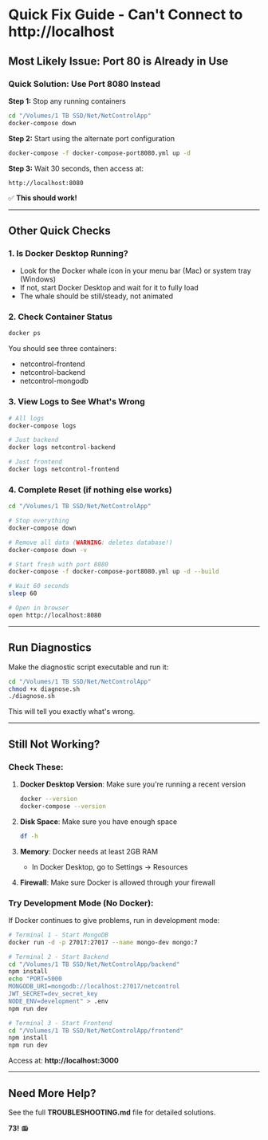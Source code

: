 # Quick Fix Guide - Can't Connect to http://localhost

## Most Likely Issue: Port 80 is Already in Use

### Quick Solution: Use Port 8080 Instead

**Step 1:** Stop any running containers
```bash
cd "/Volumes/1 TB SSD/Net/NetControlApp"
docker-compose down
```

**Step 2:** Start using the alternate port configuration
```bash
docker-compose -f docker-compose-port8080.yml up -d
```

**Step 3:** Wait 30 seconds, then access at:
```
http://localhost:8080
```

✅ **This should work!**

---

## Other Quick Checks

### 1. Is Docker Desktop Running?
- Look for the Docker whale icon in your menu bar (Mac) or system tray (Windows)
- If not, start Docker Desktop and wait for it to fully load
- The whale should be still/steady, not animated

### 2. Check Container Status
```bash
docker ps
```

You should see three containers:
- netcontrol-frontend
- netcontrol-backend  
- netcontrol-mongodb

### 3. View Logs to See What's Wrong
```bash
# All logs
docker-compose logs

# Just backend
docker logs netcontrol-backend

# Just frontend
docker logs netcontrol-frontend
```

### 4. Complete Reset (if nothing else works)
```bash
cd "/Volumes/1 TB SSD/Net/NetControlApp"

# Stop everything
docker-compose down

# Remove all data (WARNING: deletes database!)
docker-compose down -v

# Start fresh with port 8080
docker-compose -f docker-compose-port8080.yml up -d --build

# Wait 60 seconds
sleep 60

# Open in browser
open http://localhost:8080
```

---

## Run Diagnostics

Make the diagnostic script executable and run it:
```bash
cd "/Volumes/1 TB SSD/Net/NetControlApp"
chmod +x diagnose.sh
./diagnose.sh
```

This will tell you exactly what's wrong.

---

## Still Not Working?

### Check These:

1. **Docker Desktop Version**: Make sure you're running a recent version
   ```bash
   docker --version
   docker-compose --version
   ```

2. **Disk Space**: Make sure you have enough space
   ```bash
   df -h
   ```

3. **Memory**: Docker needs at least 2GB RAM
   - In Docker Desktop, go to Settings → Resources

4. **Firewall**: Make sure Docker is allowed through your firewall

### Try Development Mode (No Docker):

If Docker continues to give problems, run in development mode:

```bash
# Terminal 1 - Start MongoDB
docker run -d -p 27017:27017 --name mongo-dev mongo:7

# Terminal 2 - Start Backend
cd "/Volumes/1 TB SSD/Net/NetControlApp/backend"
npm install
echo "PORT=5000
MONGODB_URI=mongodb://localhost:27017/netcontrol
JWT_SECRET=dev_secret_key
NODE_ENV=development" > .env
npm run dev

# Terminal 3 - Start Frontend
cd "/Volumes/1 TB SSD/Net/NetControlApp/frontend"
npm install
npm run dev
```

Access at: **http://localhost:3000**

---

## Need More Help?

See the full **TROUBLESHOOTING.md** file for detailed solutions.

**73!** 📻

